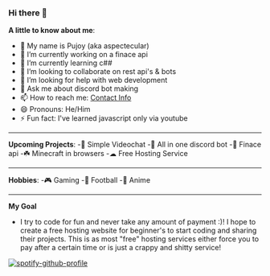### Hi there 👋


**A little to know about me**:
- 💭 My name is Pujoy (aka aspectecular)
- 🔭 I’m currently working on a finace api
- 🌱 I’m currently learning c## 
- 👯 I’m looking to collaborate on rest api's & bots
- 🤔 I’m looking for help with web development
- 💬 Ask me about discord bot making 
- 📫 How to reach me: [Contact Info](https://aspectdev.tk/#contact)
- 😄 Pronouns: He/Him
- ⚡ Fun fact: I've learned javascript only via youtube


----
**Upcoming Projects**:
-📸 Simple Videochat 
-🤖 All in one discord bot
-💸 Finace api
-☘️ Minecraft in browsers
-☁ Free Hosting Service 

---
**Hobbies**:
-🎮 Gaming
-🏈 Football
-💮 Anime

---
**My Goal**
- I try to code for fun and never take any amount of payment :)! I hope to create a free hosting website for beginner's to start coding and sharing their projects. This is as most "free" hosting services either force you to pay after a certain time or is just a crappy and shitty service!



[![spotify-github-profile](https://spotify-github-profile.vercel.app/api/view?uid=kpujoy&cover_image=true&theme=default)](https://spotify.com)

